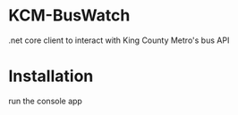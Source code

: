 # KCM-BusWatch
.net core client to interact with King County Metro's bus API

# Installation
run the console app
